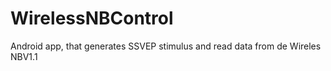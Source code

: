 # WirelessNBControl
Android app, that generates SSVEP stimulus and read data from de Wireles NBV1.1
